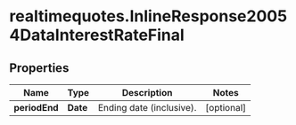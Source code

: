 # realtimequotes.InlineResponse20054DataInterestRateFinal

## Properties

Name | Type | Description | Notes
------------ | ------------- | ------------- | -------------
**periodEnd** | **Date** | Ending date (inclusive). | [optional] 


